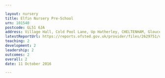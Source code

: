 ```yaml
---

layout: nursery
title: Elfin Nursery Pre-School
urn: 101540
postcode: GL51 6JA
address: Village Hall, Cold Pool Lane, Up Hatherley, CHELTENHAM, Gloucestershire, GL51 6JA
latestReportUrl: https://reports.ofsted.gov.uk/provider/files/2629751/urn/101540.pdf
teaching: 2
development: 2
leadership: 2
outcomes: 2
overall: 2
date: 11 October 2016

---
```

